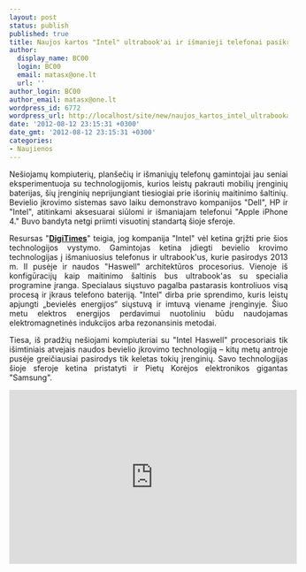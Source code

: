 ```yaml
---
layout: post
status: publish
published: true
title: Naujos kartos "Intel" ultrabook'ai ir išmanieji telefonai pasikraus be laidų
author:
  display_name: BC00
  login: BC00
  email: matasx@one.lt
  url: ''
author_login: BC00
author_email: matasx@one.lt
wordpress_id: 6772
wordpress_url: http://localhost/site/new/naujos_kartos_intel_ultrabookai_ir_ismanieji_telefonai_pasikraus_be_laidu/
date: '2012-08-12 23:15:31 +0300'
date_gmt: '2012-08-12 23:15:31 +0300'
categories:
- Naujienos
---
```

<p style="text-align: justify;">
	Ne&scaron;iojamų kompiuterių, plan&scaron;ečių ir i&scaron;maniųjų telefonų gamintojai jau seniai eksperimentuoja su technologijomis, kurios leistų pakrauti mobilių įrenginių baterijas, &scaron;ių įrenginių neprijungiant tiesiogiai prie i&scaron;orinių maitinimo &scaron;altinių. Bevielio įkrovimo sistemas savo laiku demonstravo kompanijos &quot;Dell&quot;, HP ir &quot;Intel&quot;, atitinkami aksesuarai siūlomi ir i&scaron;maniajam telefonui &quot;Apple iPhone 4.&quot; Buvo bandyta netgi priimti visuotinį standartą &scaron;ioje sferoje.</p>
<p style="text-align: justify;">
	Resursas &quot;<strong><a href="http://www.digitimes.com/news/a20120809PD206.html">DigiTimes</a></strong>&quot; teigia, jog kompanija &quot;Intel&quot; vėl ketina grįžti prie &scaron;ios technologijos vystymo. Gamintojas ketina įdiegti bevielio krovimo technologijas į i&scaron;maniuosius telefonus ir ultrabook&#39;us, kurie pasirodys 2013 m. II pusėje ir naudos &quot;Haswell&quot; architektūros procesorius. Vienoje i&scaron; konfigūracijų kaip maitinimo &scaron;altinis bus ultrabook&#39;as su specialia programine įranga. Specialaus siųstuvo pagalba pastarasis kontroliuos visą procesą ir įkraus telefono bateriją. &quot;Intel&quot; dirba prie sprendimo, kuris leistų apjungti &bdquo;bevielės energijos&ldquo; siųstuvą ir imtuvą viename įrenginyje. &Scaron;iuo metu elektros energijos perdavimui nuotoliniu būdu naudojamas elektromagnetinės indukcijos arba rezonansinis metodai.</p>
<p style="text-align: justify;">
	Tiesa, i&scaron; pradžių ne&scaron;iojami kompiuteriai su &quot;Intel Haswell&quot; procesoriais tik i&scaron;imtiniais atvejais naudos bevielio įkrovimo technologiją &ndash; kitų metų antroje pusėje greičiausiai pasirodys tik keletas tokių įrenginių. Savo technologijas &scaron;ioje sferoje ketina pristatyti ir Pietų Korėjos elektronikos gigantas &quot;Samsung&quot;.</p>
<p style="text-align: justify;">
	<iframe allowfullscreen="" frameborder="0" height="315" src="http://www.youtube.com/embed/WbV-dR4zz9E" width="520"></iframe></p>
